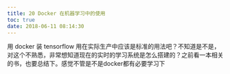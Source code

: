 ```yaml
---
title: 20 Docker 在机器学习中的使用
toc: true
date: 2018-06-11 08:14:30
---
```





用 docker 装 tensorflow 用在实际生产中应该是标准的用法吧？不知道是不是，对这个不熟悉，非常想知道现在的实时的学习系统是怎么搭建的？之前看一本相关的书，也要总结下。感觉不管是不是docker都有必要学习下
